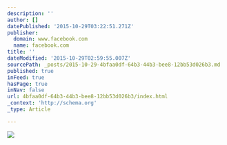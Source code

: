```yaml
---
description: ''
author: []
datePublished: '2015-10-29T03:22:51.271Z'
publisher:
  domain: www.facebook.com
  name: facebook.com
title: ''
dateModified: '2015-10-29T02:59:55.007Z'
sourcePath: _posts/2015-10-29-4bfaa0df-64b3-44b3-bee8-12bb53d026b3.md
published: true
inFeed: true
hasPage: true
inNav: false
url: 4bfaa0df-64b3-44b3-bee8-12bb53d026b3/index.html
_context: 'http://schema.org'
_type: Article

---
```

![](https://scontent-lga3-1.xx.fbcdn.net/hphotos-xpt1/v/t1.0-9/12118817_1056962790990356_1025029395432727640_n.jpg?oh=29c490ac1b31289e63528d4d122a5629&oe=56D09C61)
